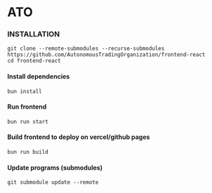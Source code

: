 # ATO

### INSTALLATION
```
git clone --remote-submodules --recurse-submodules https://github.com/AutonomousTradingOrganization/frontend-react
cd frontend-react
```

#### Install dependencies
```
bun install
```

#### Run frontend
```
bun run start
```
#### Build frontend to deploy on vercel/github pages
```
bun run build
```

#### Update programs (submodules)
```
git submodule update --remote
```
